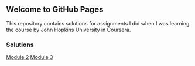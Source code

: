 ## Welcome to GitHub Pages

This repository contains solutions for assignments I did when I was learning the course by John Hopkins University in Coursera.

### Solutions

[Module 2](https://srinath.tk/Coursera-html-css-javascript-for-web-developers/module-2/)
[Module 3](https://srinath.tk/Coursera-html-css-javascript-for-web-developers/module-3/)

